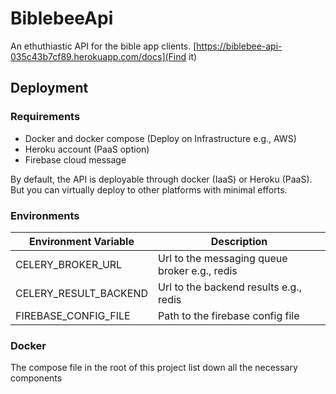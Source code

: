 # BiblebeeApi

An ethuthiastic API for the bible app clients. [https://biblebee-api-035c43b7cf89.herokuapp.com/docs](Find it)

## Deployment

### Requirements
 - Docker and docker compose (Deploy on Infrastructure e.g., AWS)
 - Heroku account (PaaS option)
 - Firebase cloud message

By default, the API is deployable through docker (IaaS) or Heroku (PaaS). But you can virtually deploy to other platforms with minimal efforts.

### Environments
|Environment Variable|Description|
|--------------------|-----------|
|CELERY_BROKER_URL|Url to the messaging queue broker e.g., redis|
|CELERY_RESULT_BACKEND|Url to the backend results e.g., redis|
|FIREBASE_CONFIG_FILE|Path to the firebase config file|

### Docker

The compose file in the root of this project list down all the necessary components
